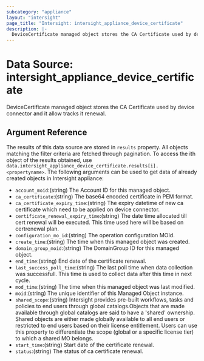 ```yaml
---
subcategory: "appliance"
layout: "intersight"
page_title: "Intersight: intersight_appliance_device_certificate"
description: |-
  DeviceCertificate managed object stores the CA Certificate used by device connector and it allow tracks it renewal.
---
```


# Data Source: intersight_appliance_device_certificate
DeviceCertificate managed object stores the CA Certificate used by device connector and it allow tracks it renewal.
## Argument Reference
The results of this data source are stored in `results` property.
All objects matching the filter criteria are fetched through pagination.
To access the ith object of the results obtained, use `data.intersight_appliance_device_certificate.results[i].<propertyname>`.
The following arguments can be used to get data of already created objects in Intersight appliance:
* `account_moid`:(string) The Account ID for this managed object. 
* `ca_certificate`:(string) The base64 encoded certificate in PEM format. 
* `ca_certificate_expiry_time`:(string) The expiry datetime of new ca certificate which need to be applied on device connector. 
* `certificate_renewal_expiry_time`:(string) The date time allocated till cert renewal will be executed. This time used here will be based on certrenewal plan. 
* `configuration_mo_id`:(string) The operation configuration MOId. 
* `create_time`:(string) The time when this managed object was created. 
* `domain_group_moid`:(string) The DomainGroup ID for this managed object. 
* `end_time`:(string) End date of the certificate renewal. 
* `last_success_poll_time`:(string) The last poll time when data collection was successfull. This time is used to collect data after this time in next cycle. 
* `mod_time`:(string) The time when this managed object was last modified. 
* `moid`:(string) The unique identifier of this Managed Object instance. 
* `shared_scope`:(string) Intersight provides pre-built workflows, tasks and policies to end users through global catalogs.Objects that are made available through global catalogs are said to have a 'shared' ownership. Shared objects are either made globally available to all end users or restricted to end users based on their license entitlement. Users can use this property to differentiate the scope (global or a specific license tier) to which a shared MO belongs. 
* `start_time`:(string) Start date of the certificate renewal. 
* `status`:(string) The status of ca certificate renewal. 
 